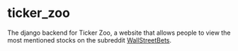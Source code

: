# ticker_zoo

The django backend for Ticker Zoo, a website that allows people to view the most mentioned stocks on the subreddit [WallStreetBets](https://www.reddit.com/r/wallstreetbets/).
